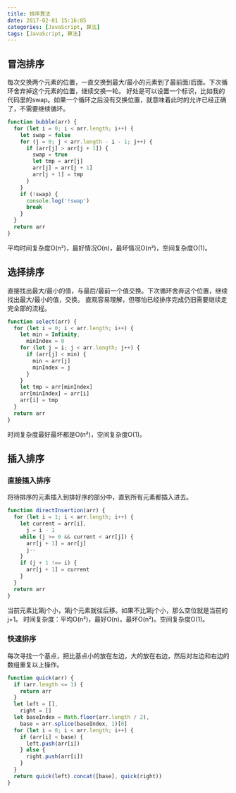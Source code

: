 ```yaml
---
title: 排序算法
date: 2017-02-01 15:16:05
categories: [JavaScript, 算法]
tags: [JavaScript, 算法]
---
```


## 冒泡排序

每次交换两个元素的位置，一直交换到最大/最小的元素到了最前面/后面。下次循环舍弃掉这个元素的位置，继续交换一轮。
好处是可以设置一个标识，比如我的代码里的swap。如果一个循环之后没有交换位置，就意味着此时的允许已经正确了，不需要继续循环。

``` JavaScript
function bubble(arr) {
  for (let i = 0; i < arr.length; i++) {
    let swap = false
    for (j = 0; j < arr.length - i - 1; j++) {
      if (arr[j] > arr[j + 1]) {
        swap = true
        let tmp = arr[j]
        arr[j] = arr[j + 1]
        arr[j + 1] = tmp
      }
    }
    if (!swap) {
      console.log('!swap')
      break
    }
  }
  return arr
}
```

平均时间复杂度O(n²)，最好情况O(n)，最坏情况O(n²)，空间复杂度O(1)。

<!-- more -->

## 选择排序

直接找出最大/最小的值，与最后/最前一个值交换。下次循环舍弃这个位置，继续找出最大/最小的值，交换。
直观容易理解，但哪怕已经排序完成仍旧需要继续走完全部的流程。
    
``` JavaScript
function select(arr) {
  for (let i = 0; i < arr.length; i++) {
    let min = Infinity,
      minIndex = 0
    for (let j = i; j < arr.length; j++) {
      if (arr[j] < min) {
        min = arr[j]
        minIndex = j
      }
    }
    let tmp = arr[minIndex]
    arr[minIndex] = arr[i]
    arr[i] = tmp
  }
  return arr
}
```

时间复杂度最好最坏都是O(n²)，空间复杂度O(1)。

## 插入排序

### 直接插入排序

将待排序的元素插入到排好序的部分中，直到所有元素都插入进去。

``` JavaScript 
function directInsertion(arr) {
  for (let i = 1; i < arr.length; i++) {
    let current = arr[i],
      j = i - 1
    while (j >= 0 && current < arr[j]) {
      arr[j + 1] = arr[j]
      j--
    }
    if (j + 1 !== i) {
      arr[j + 1] = current
    }
  }
  return arr
}
```  

当前元素比第j个小，第j个元素就往后移。如果不比第j个小，那么空位就是当前的j+1。
时间复杂度：平均O(n²)，最好O(n)，最坏O(n²)。空间复杂度O(1)。

### 快速排序

每次寻找一个基点，把比基点小的放在左边，大的放在右边，然后对左边和右边的数组重复以上操作。

``` JavaScript
function quick(arr) {
  if (arr.length <= 1) {
    return arr
  }
  let left = [],
    right = []
  let baseIndex = Math.floor(arr.length / 2),
    base = arr.splice(baseIndex, 1)[0]
  for (let i = 0; i < arr.length; i++) {
    if (arr[i] < base) {
      left.push(arr[i])
    } else {
      right.push(arr[i])
    }
  }
  return quick(left).concat([base], quick(right))
}
```
